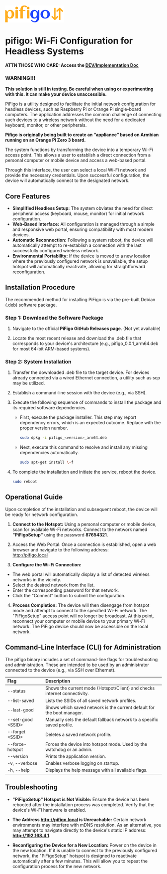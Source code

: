 ![pifigo](/docs/image/pifigo.png) 
# pifigo: Wi-Fi Configuration for Headless Systems

**ATTN THOSE WHO CARE: Access the [DEV/Implementation Doc](/DEVELOPER.md)**

### WARNING!!!  
  **This solution is still in testing. Be careful when using or experimenting with this. It can make your device unaccessible.**

PiFigo is a utility designed to facilitate the initial network configuration for headless devices, such as Raspberry Pi or Orange Pi single-board computers. The application addresses the common challenge of connecting such devices to a wireless network without the need for a dedicated keyboard, monitor, or other peripherals. 

**Pifigo is originally being built to create an “appliance” based on Armbian running on an Orange Pi Zero 3 board.**

The system functions by transforming the device into a temporary Wi-Fi access point. This allows a user to establish a direct connection from a personal computer or mobile device and access a web-based portal. 

Through this interface, the user can select a local Wi-Fi network and provide the necessary credentials. Upon successful configuration, the device will automatically connect to the designated network.

## **Core Features**

- **Simplified Headless Setup:** The system obviates the need for direct peripheral access (keyboard, mouse, monitor) for initial network configuration.
- **Web-Based Interface:** All configuration is managed through a simple and responsive web portal, ensuring compatibility with most modern devices.
- **Automatic Reconnection:** Following a system reboot, the device will automatically attempt to re-establish a connection with the last successfully configured wireless network.
- **Environmental Portability:** If the device is moved to a new location where the previously configured network is unavailable, the setup hotspot will automatically reactivate, allowing for straightforward reconfiguration.

## **Installation Procedure**

The recommended method for installing PiFigo is via the pre-built Debian (.deb) software package.

### **Step 1: Download the Software Package**

1. Navigate to the official **PiFigo GitHub Releases page**. (Not yet available)
   
2. Locate the most recent release and download the .deb file that corresponds to your device's architecture (e.g., pifigo\_0.0.1\_arm64.deb for most 64-bit ARM-based systems).

### **Step 2: System Installation**

1. Transfer the downloaded .deb file to the target device. For devices already connected via a wired Ethernet connection, a utility such as scp may be utilized.
  
2. Establish a command-line session with the device (e.g., via SSH).
  
3. Execute the following sequence of commands to install the package and its required software dependencies.  
   
   - First, execute the package installer. This step may report dependency errors, which is an expected outcome.  Replace <version> with the proper version number.
        ```bash
        sudo dpkg -i pifigo_<version>_arm64.deb
        ```
    
   - Next, execute this command to resolve and install any missing dependencies automatically.  
        ```bash
        sudo apt-get install \-f
        ```
4. To complete the installation and initiate the service, reboot the device.  
    ```bash
    sudo reboot
    ```

## **Operational Guide**

Upon completion of the installation and subsequent reboot, the device will be ready for network configuration.

1. **Connect to the Hotspot:** Using a personal computer or mobile device, scan for available Wi-Fi networks. Connect to the network named **"PiFigoSetup"** using the password **87654321**.
   
2. Access the Web Portal: Once a connection is established, open a web browser and navigate to the following address:  
  http://pifigo.local

3. **Configure the Wi-Fi Connection:**
  - The web portal will automatically display a list of detected wireless networks in the vicinity.
  - Select the desired network from the list.
  - Enter the corresponding password for that network.
  - Click the "Connect" button to submit the configuration.
  
4. **Process Completion:** The device will then disengage from hotspot mode and attempt to connect to the specified Wi-Fi network. The "PiFigoSetup" access point will no longer be broadcast. At this point, reconnect your computer or mobile device to your primary Wi-Fi network. The PiFigo device should now be accessible on the local network.

## Command-Line Interface (CLI) for Administration

The pifigo binary includes a set of command-line flags for troubleshooting and administration. These are intended to be used by an administrator connected to the device (e.g., via SSH over Ethernet).

| Flag                 | Description                                                               |
| :------------------- | :------------------------------------------------------------------------ |
| \--status            | Shows the current mode (Hotspot/Client) and checks internet connectivity. |
| \--list-saved        | Lists the SSIDs of all saved network profiles.                            |
| \--last-good         | Shows which saved network is the current default for the boot manager.    |
| \--set-good \<SSID\> | Manually sets the default fallback network to a specific saved profile.   |
| \--forget \<SSID\>   | Deletes a saved network profile.                                          |
| \--force-hotspot     | Forces the device into hotspot mode. Used by the watchdog or an admin.    |
| \--version           | Prints the application version.                                           |
| \-v, \--verbose      | Enables verbose logging on startup.                                       |
| \-h, \--help         | Displays the help message with all available flags.                       |

## Troubleshooting

- **"PiFigoSetup" Hotspot is Not Visible:** Ensure the device has been rebooted after the installation process was completed. Verify that the device's Wi-Fi hardware is enabled.

- **The Address http://pifigo.local is Unreachable:** Certain network environments may interfere with mDNS resolution. As an alternative, you may attempt to navigate directly to the device's static IP address: **http://192.168.4.1**.

- **Reconfiguring the Device for a New Location:** Power on the device in the new location. If it is unable to connect to the previously configured network, the "PiFigoSetup" hotspot is designed to reactivate automatically after a few minutes. This will allow you to repeat the configuration process for the new network.